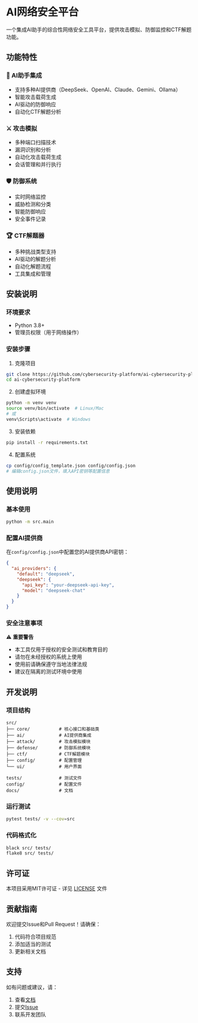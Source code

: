 # AI网络安全平台

一个集成AI助手的综合性网络安全工具平台，提供攻击模拟、防御监控和CTF解题功能。

## 功能特性

### 🤖 AI助手集成
- 支持多种AI提供商（DeepSeek、OpenAI、Claude、Gemini、Ollama）
- 智能攻击载荷生成
- AI驱动的防御响应
- 自动化CTF解题分析

### ⚔️ 攻击模拟
- 多种端口扫描技术
- 漏洞识别和分析
- 自动化攻击载荷生成
- 会话管理和并行执行

### 🛡️ 防御系统
- 实时网络监控
- 威胁检测和分类
- 智能防御响应
- 安全事件记录

### 🏆 CTF解题器
- 多种挑战类型支持
- AI驱动的解题分析
- 自动化解题流程
- 工具集成和管理

## 安装说明

### 环境要求
- Python 3.8+
- 管理员权限（用于网络操作）

### 安装步骤

1. 克隆项目
```bash
git clone https://github.com/cybersecurity-platform/ai-cybersecurity-platform.git
cd ai-cybersecurity-platform
```

2. 创建虚拟环境
```bash
python -m venv venv
source venv/bin/activate  # Linux/Mac
# 或
venv\Scripts\activate  # Windows
```

3. 安装依赖
```bash
pip install -r requirements.txt
```

4. 配置系统
```bash
cp config/config_template.json config/config.json
# 编辑config.json文件，填入API密钥等配置信息
```

## 使用说明

### 基本使用
```bash
python -m src.main
```

### 配置AI提供商
在`config/config.json`中配置您的AI提供商API密钥：

```json
{
  "ai_providers": {
    "default": "deepseek",
    "deepseek": {
      "api_key": "your-deepseek-api-key",
      "model": "deepseek-chat"
    }
  }
}
```

### 安全注意事项

⚠️ **重要警告**
- 本工具仅用于授权的安全测试和教育目的
- 请勿在未经授权的系统上使用
- 使用前请确保遵守当地法律法规
- 建议在隔离的测试环境中使用

## 开发说明

### 项目结构
```
src/
├── core/           # 核心接口和基础类
├── ai/             # AI提供商集成
├── attack/         # 攻击模拟模块
├── defense/        # 防御系统模块
├── ctf/            # CTF解题模块
├── config/         # 配置管理
└── ui/             # 用户界面

tests/              # 测试文件
config/             # 配置文件
docs/               # 文档
```

### 运行测试
```bash
pytest tests/ -v --cov=src
```

### 代码格式化
```bash
black src/ tests/
flake8 src/ tests/
```

## 许可证

本项目采用MIT许可证 - 详见 [LICENSE](LICENSE) 文件

## 贡献指南

欢迎提交Issue和Pull Request！请确保：
1. 代码符合项目规范
2. 添加适当的测试
3. 更新相关文档

## 支持

如有问题或建议，请：
1. 查看[文档](docs/)
2. 提交[Issue](https://github.com/cybersecurity-platform/ai-cybersecurity-platform/issues)
3. 联系开发团队